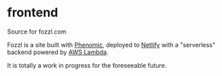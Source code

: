 # frontend
Source for fozzl.com

Fozzl is a site built with [Phenomic](https://phenomic.io/), deployed to [Netlify](https://www.netlify.com/) with a "serverless" backend powered by [AWS Lambda](https://aws.amazon.com/lambda/).

It is totally a work in progress for the foreseeable future.
